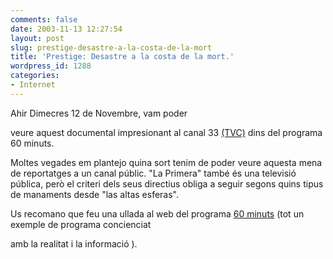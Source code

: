 ```yaml
---
comments: false
date: 2003-11-13 12:27:54
layout: post
slug: prestige-desastre-a-la-costa-de-la-mort
title: 'Prestige: Desastre a la costa de la mort.'
wordpress_id: 1288
categories:
- Internet
---
```


Ahir Dimecres 12 de Novembre, vam poder 


  veure aquest documental impresionant al canal 33 [(TVC)](http://www.tvc.es/) 
  dins del programa 60 minuts.





Moltes vegades em plantejo quina sort tenim de poder veure aquesta mena de reportatges a un canal públic. &quot;La Primera&quot; també és una televisió pública, per&ograve; el criteri dels seus directius obliga a seguir segons quins tipus de manaments desde &quot;las altas esferas&quot;.

  



Us recomano que feu una ullada al web del programa [60 minuts](http://www.tvc.es/60minuts/) (tot un exemple de programa concienciat   

amb la realitat i la informació ).




 
